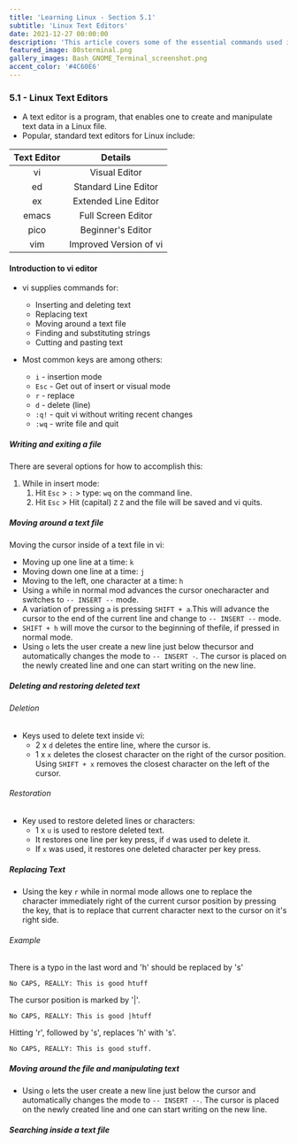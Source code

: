 ```yaml
---
title: 'Learning Linux - Section 5.1'
subtitle: 'Linux Text Editors'
date: 2021-12-27 00:00:00
description: 'This article covers some of the essential commands used in any Linux distribution. CentOS 7 was the OS used in this series. It was setup as command line only virtual machine and accessed through ssh.'
featured_image: 80sterminal.png
gallery_images: Bash_GNOME_Terminal_screenshot.png
accent_color: '#4C60E6'
---
```


### 5.1 - Linux Text Editors

- A text editor is a program, that enables one to create and manipulate text data in a Linux file.
- Popular, standard text editors for Linux include\:

| Text Editor |        Details         |
|:-----------:|:----------------------:|
|     vi      |     Visual Editor      |
|     ed      |  Standard Line Editor  |
|     ex      |  Extended Line Editor  |
|    emacs    |   Full Screen Editor   |
|    pico     |   Beginner\'s Editor   |
|     vim     | Improved Version of vi |

#### Introduction to vi editor

- vi supplies commands for\:
  - Inserting and deleting text
  - Replacing text
  - Moving around a text file
  - Finding and substituting strings
  - Cutting and pasting text

- Most common keys are among others\:
  - `i` \- insertion mode
  - `Esc` \- Get out of insert or visual mode
  - `r` \- replace
  - `d` \- delete \(line)
  - `:q!` \- quit vi without writing recent changes
  - `:wq` \- write file and quit

##### Writing and exiting a file

There are several options for how to accomplish this\:


1. While in insert mode\:
   1. Hit `Esc` \> `:` \> type\: `wq` on the command line.
   2. Hit `Esc` \> Hit (capital) `Z` `Z` and the file will be saved and vi quits.


##### Moving around a text file

Moving the cursor inside of a text file in vi\:
- Moving up one line at a time\: `k`
- Moving down one line at a time\: `j`
- Moving to the left, one character at a time\: `h`
- Using `a` while in normal mod advances the cursor onecharacter and switches to `-- INSERT --` mode.
- A variation of pressing `a` is pressing `SHIFT + a`.This will advance the cursor to the end of the current line and change to `-- INSERT --` mode.
- `SHIFT + h` will move the cursor to the beginning of thefile, if pressed in normal mode.
- Using `o` lets the user create a new line just below thecursor and automatically changes the mode to `-- INSERT -`. The cursor is placed on the newly created line and one can start writing on the new line.

##### Deleting and restoring deleted text

###### Deletion

- Keys used to delete text inside vi\:
  - 2 x `d` deletes the entire line, where the cursor is.
  - 1 x `x` deletes the closest character on the right of the cursor position. Using `SHIFT + x` removes the closest character on the left of the cursor.

###### Restoration

- Key used to restore deleted lines or characters\:
  - 1 x `u` is used to restore deleted text.
  - It restores one line per key press, if `d` was used to delete it.
  - If `x` was used, it restores one deleted character per key press.

##### Replacing Text

- Using the key `r` while in normal mode allows one to replace the character immediately right of the current cursor position by pressing the key, that is to replace that current character next to the cursor on it\'s right side.

###### Example

There is a typo in the last word and 'h' should be replaced by 's'

```vim
No CAPS, REALLY: This is good htuff
```

The cursor position is marked by '\|'.

```vim
No CAPS, REALLY: This is good |htuff
```

Hitting 'r', followed by 's', replaces 'h' with 's'.

```vim
No CAPS, REALLY: This is good stuff.
```

##### Moving around the file and manipulating text

- Using `o` lets the user create a new line just below the cursor and automatically changes the mode to `-- INSERT --`. The cursor is placed on the newly created line and one can start writing on the new line.

##### Searching inside a text file


